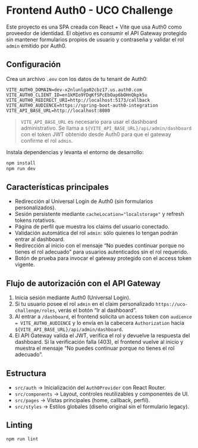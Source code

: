 # Frontend Auth0 - UCO Challenge

Este proyecto es una SPA creada con React + Vite que usa Auth0 como proveedor de identidad. El objetivo es consumir el API Gateway protegido sin mantener formularios propios de usuario y contraseña y validar el rol `admin` emitido por Auth0.

## Configuración

Crea un archivo `.env` con los datos de tu tenant de Auth0:

```env
VITE_AUTH0_DOMAIN=dev-x2nlunlga02cbz17.us.auth0.com
VITE_AUTH0_CLIENT_ID=en1kMIo9YDqKfSPcEbOap6bOHnQkpk5u
VITE_AUTH0_REDIRECT_URI=http://localhost:5173/callback
VITE_AUTH0_AUDIENCE=https://spring-boot-auth0-integration
VITE_API_BASE_URL=http://localhost:8080
```

> `VITE_API_BASE_URL` es necesario para usar el dashboard administrativo. Se llama a `${VITE_API_BASE_URL}/api/admin/dashboard` con el token JWT obtenido desde Auth0 para que el gateway confirme el rol `admin`.

Instala dependencias y levanta el entorno de desarrollo:

```bash
npm install
npm run dev
```

## Características principales

- Redirección al Universal Login de Auth0 (sin formularios personalizados).
- Sesión persistente mediante `cacheLocation="localstorage"` y refresh tokens rotativos.
- Página de perfil que muestra los claims del usuario conectado.
- Validación automática del rol `admin`: sólo quienes lo tengan podrán entrar al dashboard.
- Redirección al inicio con el mensaje “No puedes continuar porque no tienes el rol adecuado” para usuarios autenticados sin el rol requerido.
- Botón de prueba para invocar el gateway protegido con el access token vigente.

## Flujo de autorización con el API Gateway

1. Inicia sesión mediante Auth0 (Universal Login).
2. Si tu usuario posee el rol `admin` en el claim personalizado `https://uco-challenge/roles`, verás el botón “Ir al dashboard”.
3. Al entrar a `/dashboard`, el frontend solicita un access token con `audience = VITE_AUTH0_AUDIENCE` y lo envía en la cabecera `Authorization` hacia `${VITE_API_BASE_URL}/api/admin/dashboard`.
4. El API Gateway valida el JWT, verifica el rol y devuelve la respuesta del dashboard. Si la verificación falla (403), el frontend vuelve al inicio y muestra el mensaje “No puedes continuar porque no tienes el rol adecuado”.

## Estructura

- `src/auth` → Inicialización del `Auth0Provider` con React Router.
- `src/components` → Layout, controles reutilizables y componentes de UI.
- `src/pages` → Vistas principales (home, callback, perfil).
- `src/styles` → Estilos globales (diseño original sin el formulario legacy).

## Linting

```bash
npm run lint
```
